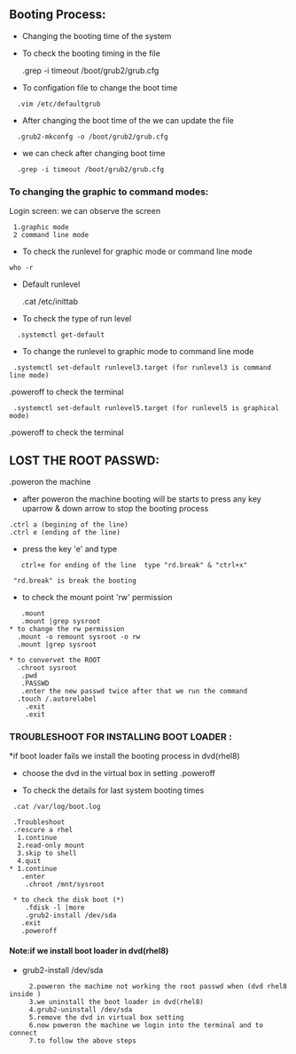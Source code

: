 ## Booting Process:


* Changing the booting time of the system

* To check the booting timing in the file
   
   .grep -i timeout /boot/grub2/grub.cfg

* To configation file to change the boot time

 ```   
   .vim /etc/defaultgrub
 ```    

* After changing the boot time of the we can update the file

```   
  .grub2-mkconfg -o /boot/grub2/grub.cfg
```
* we can check after changing boot time
```
  .grep -i timeout /boot/grub2/grub.cfg
```   

### To changing the graphic to command modes:


Login screen: we can observe the screen
```
 1.graphic mode 
 2 command line mode
 ```

* To check the runlevel for graphic mode or command line mode
 ```
 who -r
 ```

* Default runlevel
  
  .cat /etc/inittab

* To check the type of run level
```
  .systemctl get-default          
```
* To change the runlevel to graphic mode to command line mode

```  
 .systemctl set-default runlevel3.target (for runlevel3 is command line mode)
 ```
  
  .poweroff to check the terminal
  ```
   .systemctl set-default runlevel5.target (for runlevel5 is graphical mode)
  ```
  .poweroff to check the terminal
 
## LOST THE ROOT PASSWD:
 
  .poweron the machine
* after poweron the machine booting will be starts to press any key uparrow & down arrow to stop the booting process
 ```
 .ctrl a (begining of the line)
 .ctrl e (ending of the line)
 ```

* press the key 'e' and type
```
   ctrl+e for ending of the line  type "rd.break" & "ctrl+x"
```   

```
 "rd.break" is break the booting
```
  
* to check the mount point 'rw' permission
``` 
   .mount
   .mount |grep sysroot
* to change the rw permission     
  .mount -o remount sysroot -o rw
  .mount |grep sysroot

* to convervet the ROOT
  .chroot sysroot
   .pwd
   .PASSWD
   .enter the new passwd twice after that we run the command 
  .touch /.autorelabel
    .exit
    .exit 
  ```  

### TROUBLESHOOT FOR INSTALLING BOOT LOADER :

*if boot loader fails we install the booting process in dvd(rhel8)

* choose the dvd in the virtual box in setting 
 .poweroff

* To check the details for last  system booting times
```
 .cat /var/log/boot.log

 .Troubleshoot
 .rescure a rhel
  1.continue
  2.read-only mount
  3.skip to shell
  4.quit
* 1.continue
   .enter
    .chroot /mnt/sysroot

 * to check the disk boot (*)  
    .fdisk -l |more
    .grub2-install /dev/sda
   .exit
   .poweroff 
   ```
#### Note:if we install boot loader in dvd(rhel8) 
* grub2-install /dev/sda
```
     2.poweron the machime not working the root passwd when (dvd rhel8 inside )
     3.we uninstall the boot loader in dvd(rhel8)
     4.grub2-uninstall /dev/sda
     5.remove the dvd in virtual box setting
     6.now poweron the machine we login into the terminal and to connect 
     7.to follow the above steps
```
     